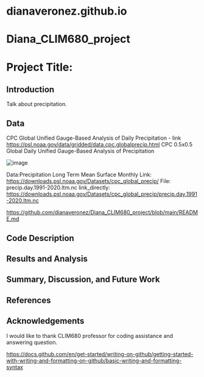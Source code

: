 # dianaveronez.github.io
# Diana_CLIM680_project
# Project Title:

## Introduction
Talk about precipitation.

## Data
CPC Global Unified Gauge-Based Analysis of Daily Precipitation - link https://psl.noaa.gov/data/gridded/data.cpc.globalprecip.html 
CPC 0.5x0.5 Global Daily Unified Gauge-Based Analysis of Precipitation

![image](https://github.com/user-attachments/assets/eb61b443-1f41-45ae-813e-bc37fd85364e)

Data:Precipitation	Long Term Mean	Surface	Monthly 
Link: https://downloads.psl.noaa.gov/Datasets/cpc_global_precip/     File: precip.day.1991-2020.ltm.nc
link_directly: https://downloads.psl.noaa.gov/Datasets/cpc_global_precip/precip.day.1991-2020.ltm.nc 



https://github.com/dianaveronez/Diana_CLIM680_project/blob/main/README.md

## Code Description

## Results and Analysis

## Summary, Discussion, and Future Work

## References

## Acknowledgements
 I would like to thank CLIM680 professor for coding assistance and answering question.


https://docs.github.com/en/get-started/writing-on-github/getting-started-with-writing-and-formatting-on-github/basic-writing-and-formatting-syntax
